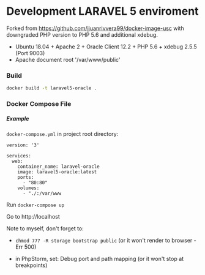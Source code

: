 # Development LARAVEL 5 enviroment

Forked from https://github.com/jjuanrivvera99/docker-image-usc with downgraded PHP version to PHP 5.6 and additional xdebug.

- Ubuntu 18.04 + Apache 2 + Oracle Client 12.2 + PHP 5.6 + xdebug 2.5.5 (Port 9003)
- Apache document root '/var/www/public'



### Build

```bash
docker build -t laravel5-oracle .
```



### Docker Compose File

##### Example

`docker-compose.yml`  in project root directory:

    version: '3'
    
    services:
      web:
        container_name: laravel-oracle
        image: laravel5-oracle:latest
        ports:
          - "80:80"
        volumes:
          - "./:/var/www

Run `docker-compose up`

Go to http://localhost

Note to myself, don't forget to: 

- `chmod 777 -R storage bootstrap public` (or it won't render to browser - Err 500)

- in PhpStorm, set:  Debug port and path mapping (or it won't stop at breakpoints)

